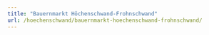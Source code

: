 ```yaml
---
title: "Bauernmarkt Höchenschwand-Frohnschwand"
url: /hoechenschwand/bauernmarkt-hoechenschwand-frohnschwand/
---
```

